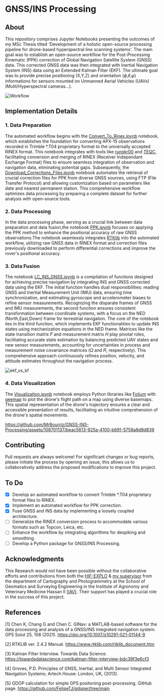 # GNSS/INS Processing

## About

This repository comprises Jupyter Notebooks presenting the outcomes of my MSc Thesis titled 'Development of a holistic open-source processing pipeline for drone-based hyperspectral line scanning systems'. The main goal was to establish an open-source workflow for the Post-Processing Kinematic (PPK) correction of Global Navigation Satellite System (GNSS) data. This corrected GNSS data was then integrated with Inertial Navigation System (INS) data using an Extended Kalman Filter (EKF). The ultimate goal was to provide precise positioning (X,Y,Z) and orientation (𝜙,𝜃,𝜓) informations for sensors mounted on Unmanned Aerial Vehicles (UAVs) (Multi/Hyperspectral cameras...).

![Workflow](https://github.com/MrBourriz/GNSS-INS-Processing/assets/108701137/c063b786-23e8-4fb9-a530-abd346244743)

## Implementation Details
### 1. Data Preparation
The automated workflow begins with the [Convert_To_Rinex.ipynb](1_Convert_To_Rinex.ipynb) notebook, which establishes the foundation for converting APX-15 observations recorded in Trimble *.T04 proprietary format to the universally accepted RINEX format. This notebook integrates with tools like [runpkr00](https://kb.unavco.org/article/trimble-runpkr00-latest-versions-744.html) and [TEQC](https://www.unavco.org/software/data-processing/teqc/teqc.html), facilitating conversion and merging of RINEX (Receiver Independant Exchange Format) files to ensure seamless integration of observation and navigation data, eliminating potential gaps. Subsequently, the [Download_Corrections_Files.ipynb](2_Download_Corrections_Files.ipynb) notebook automates the retrieval of crucial correction files for PPK from diverse GNSS sources, using FTP (File Transfer Protocol) and allowing customization based on parameters like date and nearest permanent station. This comprehensive workflow optimizes data processing by preparing a complete dataset for further analysis with open-source tools.
### 2. Data Processing
In the data processing phase, serving as a crucial link between data preparation and data fusion,the notebook [PPK.ipynb](3_PPK.ipynb) focuses on applying the PPK method to enhance the positional accuracy of raw GNSS observations.The notebook seamlessly integrates [RTKlib](https://www.rtklib.com/) into the automated workflow, utilizing raw GNSS data in RINEX format and correction files previously downloaded to perform differential corrections and improve the rover's positional accuracy.
### 3. Data Fusion
The notebook [LC_INS_GNSS.ipynb](5_LC_INS_GNSS.ipynb) is a compilation of functions designed for achieving precise navigation by integrating INS and GNSS corrected data using the EKF. The initial function handles dual responsibilities: reading GNSS and Inertial Measurement Unit (IMU) data, ensuring time synchronization, and estimating gyroscope and accelerometer biases to refine sensor measurements. Recognizing the disparate frames of GNSS and IMU measurements, the second function ensures consistent transformation between coordinate systems, with a focus on the NED (North,East,Down) frame for terrestrial navigation. The core of the notebook lies in the third function, which implements EKF functionalities to update INS states using mechanization equations in the NED frame. Matrices like the state transition matrix 𝐹 and measurement matrix 𝐻 play pivotal roles, facilitating accurate state estimation by balancing predicted UAV states and new sensor measurements, accounting for uncertainties in process and measurement noise covariance matrices (𝑄 and 𝑅, respectively). This comprehensive approach continuously refines position, velocity, and attitude estimates throughout the navigation process.

![ekf_vs_kf](https://github.com/MrBourriz/GNSS-INS-Processing/assets/108701137/b89de74a-9f71-43c1-834b-7cf910b9e72e)
### 4. Data Visualization
The [Visualization.ipynb](4_Visualization.ipynb) notebook employs Python libraries like [Folium](https://python-visualization.github.io/folium/latest/) with [geemap](https://geemap.org/) to plot the drone's flight path on a map using diverse basemaps. This spatial representation of the drone's trajectory ensures a clear and accessible presentation of results, facilitating an intuitive comprehension of the drone's spatial movements.

https://github.com/MrBourriz/GNSS-INS-Processing/assets/108701137/beac5613-925a-4100-b691-5758a8d8d839

## Contributing
Pull requests are always welcome!
For significant changes or bug reports, please initiate the process by opening an issue, this allows us to collaboratively address the proposed modifications to improve this project. 

## To Do
- [x] Develop an automated workflow to convert Trimble *.T04 proprietary format files to RINEX.
- [x] Implement an automated workflow for PPK correction.
- [x] Fuse GNSS and INS data by implementing a loosely coupled architecture.
- [ ] Generalize the RINEX conversion process to accommodate various formats such as Topcon, Leica, etc.
- [ ] Enhance the workflow by integrating algorithms for despiking and smoothing.
- [ ] Develop a Python package for GNSS/INS Processing.   

## Acknowledgments
This Research would not have been possible without the collaborative efforts and contributions from both the [HIF-EXPLO](https://github.com/hifexplo) & [my supervisor](https://scholar.google.fr/citations?user=qbAXQGkAAAAJ&hl=fr) from the department of Cartography and Photogrammetry at the School of Geomatics and Surveying Engineering in the Institute of Agronomy and Veterinary Medicine Hassan II [(IAV)](https://iav.ac.ma/). Their support has played a crucial role in the success of this project.

## References

[1] Chen K, Chang G and Chen C. GINav: a MATLAB-based software for the data processing and analysis of a GNSS/INS integrated navigation system. GPS Solut 25, 108 (2021). https://doi.org/10.1007/s10291-021-01144-9

[2] RTKLIB ver. 2.4.2 Manual. https://www.rtklib.com/rtklib_document.htm

[3] Kalman Filter Interview. Towards Data Science. https://towardsdatascience.com/kalman-filter-interview-bdc39f3e6cf3

[4] Groves, P.D. Principles of GNSS, Inertial, and Multi Sensor Integrated Navigation Systems; Artech House: London, UK, (2013).

[5] GDOP calculation for simple GPS positoning post-processing. GitHub page. https://github.com/FelipeTJ/gdoper/tree/main

